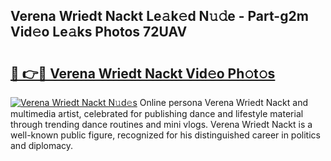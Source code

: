 ## Verena Wriedt Nackt Le𝚊k𝚎d N𝚞𝚍e - Part-g2m Vid𝚎o Le𝚊ks Photos 72UAV

# <h2><a href="http://fb5n4te.evod.top/?m=Verena+Wriedt+Nackt">🔗 👉🔴 Verena Wriedt Nackt Vid𝚎o Ph𝚘t𝚘s</a></h2>

[![Verena Wriedt Nackt N𝚞d𝚎s](https://i.imgur.com/8V9OHl7.gif)](http://fb5n4te.evod.top/?m=Verena+Wriedt+Nackt)
Online persona Verena Wriedt Nackt and multimedia artist, celebrated for publishing dance and lifestyle material through trending dance routines and mini vlogs. Verena Wriedt Nackt is a well-known public figure, recognized for his distinguished career in politics and diplomacy. 
